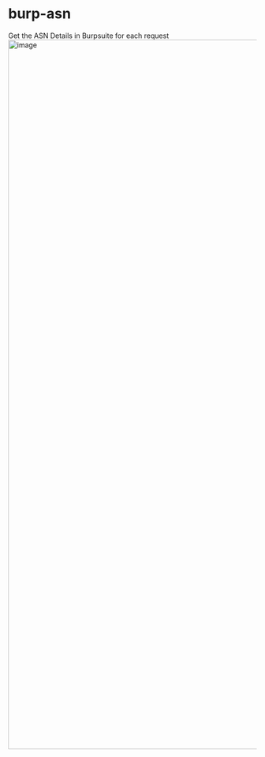 # burp-asn
Get the ASN Details in Burpsuite for each request
<img width="1438" alt="image" src="https://github.com/user-attachments/assets/bc8e42b0-51f3-4e1a-a236-31c872c7ad62" />
